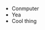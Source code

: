 - Conmputer
- Yea
- Cool thing

<!---
20vikash/20vikash is a ✨ special ✨ repository because its `README.md` (this file) appears on your GitHub profile.
You can click the Preview link to take a look at your changes.
--->
